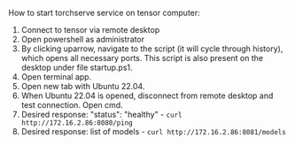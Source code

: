How to start torchserve service on tensor computer:

 1. Connect to tensor via remote desktop
 2. Open powershell as administrator
 3. By clicking uparrow, navigate to the script (it will cycle through history), which opens all necessary ports. This script is also present on the desktop under file startup.ps1.
 4. Open terminal app.
 5. Open new tab with Ubuntu 22.04.
 6. When Ubuntu 22.04 is opened, disconnect from remote desktop and test connection. Open cmd.
 7. Desired response: "status": "healthy" - ```curl http://172.16.2.86:8080/ping```
 8. Desired response: list of models - ```curl http://172.16.2.86:8081/models```